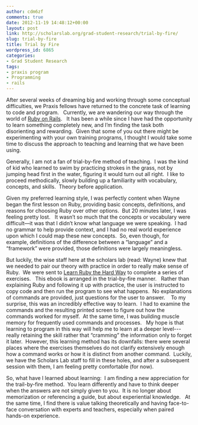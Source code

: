 ```yaml
---
author: cdm6zf
comments: true
date: 2012-11-19 14:48:12+00:00
layout: post
link: http://scholarslab.org/grad-student-research/trial-by-fire/
slug: trial-by-fire
title: Trial by Fire
wordpress_id: 6865
categories:
- Grad Student Research
tags:
- praxis program
- Programming
- rails
---
```


After several weeks of dreaming big and working through some conceptual difficulties, we Praxis fellows have returned to the concrete task of learning to code and program.   Currently, we are wandering our way through the world of [Ruby on Rails](http://rubyonrails.org/).   It has been a while since I have had the opportunity to learn something completely new, and I’m finding the task both disorienting and rewarding.  Given that some of you out there might be experimenting with your own training programs, I thought I would take some time to discuss the approach to teaching and learning that we have been using.

Generally, I am not a fan of trial-by-fire method of teaching.  I was the kind of kid who learned to swim by practicing strokes in the grass, not by jumping head first in the water, figuring it would turn out all right.  I like to proceed methodically, slowly building up a familiarity with vocabulary, concepts, and skills.  Theory before application.

Given my preferred learning style, I was perfectly content when Wayne began the first lesson on Ruby, providing basic concepts, definitions, and reasons for choosing Ruby over other options.  But 20 minutes later, I was feeling pretty lost.   It wasn’t so much that the concepts or vocabulary were difficult—it was that I didn’t know what language we were speaking.  I had no grammar to help provide context, and I had no real world experience upon which I could map these new concepts.  So, even though, for example, definitions of the difference between a “language” and a “framework” were provided, those definitions were largely meaningless.

But luckily, the wise staff here at the scholars lab (read: Wayne) knew that we needed to pair our theory with practice in order to really make sense of Ruby.  We were sent to [Learn Ruby the Hard Way](http://ruby.learncodethehardway.org/) to complete a series of exercises.   This ebook is arranged in the trial-by-fire manner.   Rather than explaining Ruby and following it up with practice, the user is instructed to copy code and then run the program to see what happens.  No explanations of commands are provided, just questions for the user to answer.    To my surprise, this was an incredibly effective way to learn.  I had to examine the commands and the resulting printed screen to figure out how the commands worked for myself.  At the same time, I was building muscle memory for frequently used commands and processes.   My hope is that learning to program in this way will help me to learn at a deeper level---really retaining the skill rather that “cramming” the information only to forget it later.  However, this learning method has its downfalls: there were several places where the exercises themselves do not clarify extensively enough how a command works or how it is distinct from another command.  Luckily, we have the Scholars Lab staff to fill in these holes, and after a subsequent session with them, I am feeling pretty comfortable (for now).

So, what have I learned about learning:  I am finding a new appreciation for the trail-by-fire method.  You learn differently and have to think deeper when the answers are not simply given to you.  It is no longer about memorization or referencing a guide, but about experiential knowledge.   At the same time, I find there is value talking theoretically and having face-to-face conversation with experts and teachers, especially when paired hands-on experience.
